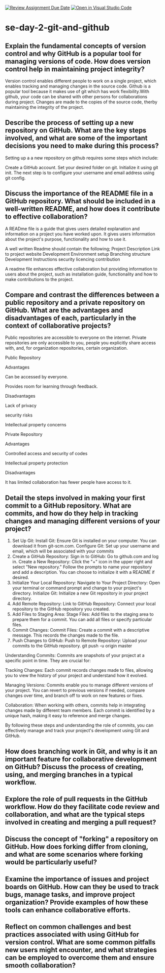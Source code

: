 [![Review Assignment Due Date](https://classroom.github.com/assets/deadline-readme-button-22041afd0340ce965d47ae6ef1cefeee28c7c493a6346c4f15d667ab976d596c.svg)](https://classroom.github.com/a/8wgCKhpZ)
[![Open in Visual Studio Code](https://classroom.github.com/assets/open-in-vscode-2e0aaae1b6195c2367325f4f02e2d04e9abb55f0b24a779b69b11b9e10269abc.svg)](https://classroom.github.com/online_ide?assignment_repo_id=15707616&assignment_repo_type=AssignmentRepo)
# se-day-2-git-and-github
## Explain the fundamental concepts of version control and why GitHub is a popular tool for managing versions of code. How does version control help in maintaining project integrity?

Version control enables different people to work on a single project, which enables tracking and managing changes in the source code. Github is a popular tool because it makes use of git which has work flexibility.With github, your code can be shared with other persons for collaborations during project. Changes are made to the copies of the source code, therby maintaining the integrity of the project.

## Describe the process of setting up a new repository on GitHub. What are the key steps involved, and what are some of the important decisions you need to make during this process?

Setting up a a new repository on github requires some steps which include:

Create a GitHub account.
Set your desired folder on git.
Initialize it using git init.
The next step is to configure your username and email address using git config.

## Discuss the importance of the README file in a GitHub repository. What should be included in a well-written README, and how does it contribute to effective collaboration?

A READme file is a guide that gives users detailed explanation and information on a project you have worked upon. It gives users information about the project's purpose, functionality and how to use it.

A well written Readme should contain the following;
Project Description 
Link to project website
Development Environment setup
Branching structure 
Development Instructions 
security 
licencing 
contribution 

A readme file enhances effective collaboration but providing information to users about the project, such as installation guide, functionality and how to make contributions to the project.


## Compare and contrast the differences between a public repository and a private repository on GitHub. What are the advantages and disadvantages of each, particularly in the context of collaborative projects?

Public repositories are accessible
to everyone on the internet.
Private repositories are only accessible to you, people you explicitly share access with, and, for organization repositories, certain organization.

Public Repository 

Advantages 

Can be accessed by everyone. 

Provides room for learning through feedback.

Disadvantages 

Lack of privacy 

security risks

Intellectual property concerns

Private Repository 

Advantages

Controlled access and security of codes

Intellectual property protection 

Disadvantages 

It has limited collaboration has fewer people have access to it.


## Detail the steps involved in making your first commit to a GitHub repository. What are commits, and how do they help in tracking changes and managing different versions of your project?

1. Set Up Git:
Install Git: Ensure Git is installed on your computer. You can download it from git-scm.com.
Configure Git: Set up your username and email, which will be associated with your commits
2. Create a GitHub Repository:
Sign in to GitHub: Go to github.com and log in.
Create a New Repository: Click the "+" icon in the upper right and select "New repository." Follow the prompts to name your repository and add a description. You can choose to initialize it with a README if desired.
3. Initialize Your Local Repository:
Navigate to Your Project Directory: Open your terminal or command prompt and change to your project's directory.
Initialize Git: Initialize a new Git repository in your project directory.
4. Add Remote Repository:
Link to GitHub Repository: Connect your local repository to the GitHub repository you created.
5. Add Files to Staging Area:
Stage Files: Add files to the staging area to prepare them for a commit. You can add all files or specify particular files.
6. Commit Changes:
Commit Files: Create a commit with a descriptive message. This records the changes made to the file.
7. Push Changes to GitHub:
Push to Remote Repository: Upload your commits to the GitHub repository.
git push -u origin master

Understanding Commits:
Commits are snapshots of your project at a specific point in time. They are crucial for:

Tracking Changes: Each commit records changes made to files, allowing you to view the history of your project and understand how it evolved.

Managing Versions: Commits enable you to manage different versions of your project. You can revert to previous versions if needed, compare changes over time, and branch off to work on new features or fixes.

Collaboration: When working with others, commits help in integrating changes made by different team members. Each commit is identified by a unique hash, making it easy to reference and merge changes.

By following these steps and understanding the role of commits, you can effectively manage and track your project's development using Git and GitHub.

## How does branching work in Git, and why is it an important feature for collaborative development on GitHub? Discuss the process of creating, using, and merging branches in a typical workflow.

## Explore the role of pull requests in the GitHub workflow. How do they facilitate code review and collaboration, and what are the typical steps involved in creating and merging a pull request?

## Discuss the concept of "forking" a repository on GitHub. How does forking differ from cloning, and what are some scenarios where forking would be particularly useful?

## Examine the importance of issues and project boards on GitHub. How can they be used to track bugs, manage tasks, and improve project organization? Provide examples of how these tools can enhance collaborative efforts.

## Reflect on common challenges and best practices associated with using GitHub for version control. What are some common pitfalls new users might encounter, and what strategies can be employed to overcome them and ensure smooth collaboration?
